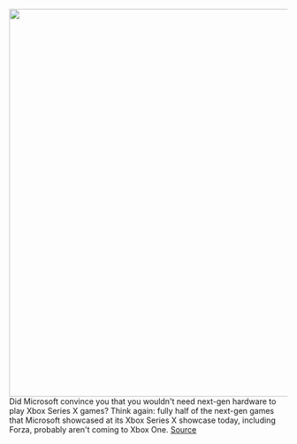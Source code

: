 <img src='https://cdn.vox-cdn.com/thumbor/zI1HIBmgHPkNlc76pyUaTg5rNnk=/0x0:2208x1272/1200x800/filters:focal(994x469:1346x821)/cdn.vox-cdn.com/uploads/chorus_image/image/67099041/Screen_Shot_2020_07_23_at_12.17.05_PM.0.png' width='700px' /><br/>
Did Microsoft convince you that you wouldn't need next-gen hardware to play Xbox Series X games? Think again: fully half of the next-gen games that Microsoft showcased at its Xbox Series X showcase today, including Forza, probably aren't coming to Xbox One.
<a href='https://www.theverge.com/2020/7/23/21335984/microsoft-xbox-series-x-exclusive-next-gen-promise'> Source <a/>